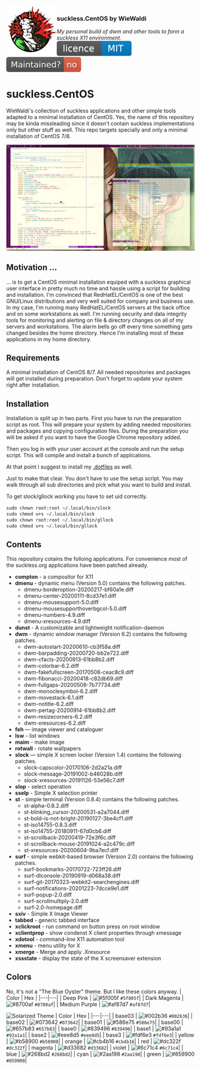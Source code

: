 <img src="https://raw.githubusercontent.com/WieWaldi/badges/master/img/RZ-Amper_Logo_135x135.png" align="left" width="135px" height="135px" />

### suckless.CentOS by WieWaldi
*My personal build of dwm and other tools to form a suckless X11 environment.*  
[![MIT Licence](https://raw.githubusercontent.com/WieWaldi/badges/master/badges/licence_mit.svg)](https://opensource.org/licenses/mit-license.php)
![Maintained](https://raw.githubusercontent.com/WieWaldi/badges/master/badges/maintained_no-red.svg)

# suckless.CentOS
WieWaldi's collection of suckless applications and other simple tools adapted to
a minimal installation of CentOS. Yes, the name of this repository may be kinda
missleading since it doesn't contain suckless implementations only but other
stuff as well. This repo targets specially and only a minimal installation of
CentOS 7/8.

![screenshot](https://raw.githubusercontent.com/WieWaldi/suckless.CentOS/master/screenshots/screenshot.jpg)

## Motivation ...
... is to get a CentOS minimal installation equiped with a suckless graphical
user interface in pretty much no time and hassle using a script for building
and installation.
I'm convinced that RedHatEL/CentOS is one of the best GNU/Linux distributions
and very well suited for company and business use. In my case, I'm running many
RedHatEL/CentOS servers at the back office and on some workstations as well.
I'm running security and data integrity tools for monitoring and alerting on
file & directory changes on all of my servers and workstations. The alarm bells
go off every time something gets changed besides the home directory. Hence I'm
installing most of these applications in my home directory.

## Requirements
A minimal installation of CentOS 8/7. All needed repositories and packages will
get installed during preparation. Don't forget to update your system right after
installation.

## Installation
Installation is split up in two parts. First you have to run the preparation
script as root. This will prepare your system by adding needed repositories and
packages and copying configuration files. During the preparation you will be
asked if you want to have the Google Chrome repository added.

Then you log in with your user account at the console and run the setup script.
This will compile and install a bunch of applications. 

At that point I suggest to install my [.dotfiles](https://github.com/WieWaldi/.dotfiles)
as well.

Just to make that clear. You don't have to use the setup script. You may walk
through all sub directories and pick what you want to build and install.

To get slock/gllock working you have to set uid correctly.
```
sudo chown root:root ~/.local/bin/slock
sudo chmod u+s ~/.local/bin/slock
sudo chown root:root ~/.local/bin/gllock
sudo chmod u+s ~/.local/bin/gllock
```

## Contents
This repository cotains the folloing applications. For convenience most of the
suckless.org applications have been patched already.
- **compton** - a compositor for X11
- **dmenu** - dynamic menu (Version 5.0) contains the following patches.
  - dmenu-borderoption-20200217-bf60a1e.diff
  - dmenu-center-20200111-8cd37e1.diff
  - dmenu-mousesupport-5.0.diff
  - dmenu-mousesupporthoverbgcol-5.0.diff
  - dmenu-numbers-4.9.diff
  - dmenu-xresources-4.9.diff
- **dunst** - A customizable and lightweight notification-daemon
- **dwm** - dynamic window manager (Version 6.2) contains the following patches.
  - dwm-autostart-20200610-cb3f58a.diff
  - dwm-barpadding-20200720-bb2e722.diff
  - dwm-cfacts-20200913-61bb8b2.diff
  - dwm-colorbar-6.2.diff
  - dwm-fakefullscreen-20170508-ceac8c9.diff
  - dwm-fibonacci-20200418-c82db69.diff
  - dwm-fullgaps-20200508-7b77734.diff
  - dwm-monoclesymbol-6.2.diff
  - dwm-movestack-6.1.diff
  - dwm-notitle-6.2.diff
  - dwm-pertag-20200914-61bb8b2.diff
  - dwm-resizecorners-6.2.diff
  - dwm-xresources-6.2.diff
- **feh** — image viewer and cataloguer
- **lsw** - list windows
- **maim** - make image
- **rotwall** - rotate wallpapers
- **slock** — simple X screen locker (Version 1.4) contains the following patches.
  - slock-capscolor-20170106-2d2a21a.diff
  - slock-message-20191002-b46028b.diff
  - slock-xresources-20191126-53e56c7.diff
- **slop** - select operation
- **sselp** - Simple X selection printer
- **st** - simple terminal (Version 0.8.4) contains the following patches.
  - st-alpha-0.8.2.diff
  - st-blinking_cursor-20200531-a2a7044.diff
  - st-bold-is-not-bright-20190127-3be4cf1.diff
  - st-iso14755-0.8.3.diff
  - st-iso14755-20180911-67d0cb6.diff
  - st-scrollback-20200419-72e3f6c.diff
  - st-scrollback-mouse-20191024-a2c479c.diff
  - st-xresources-20200604-9ba7ecf.diff
- **surf** - simple webkit-based browser (Version 2.0) contains the following patches.
  - surf-bookmarks-20170722-723ff26.diff
  - surf-dlconsole-20190919-d068a38.diff
  - surf-git-20170323-webkit2-searchengines.diff
  - surf-notifications-20201223-7dcce9e1.diff
  - surf-popup-2.0.diff
  - surf-scrollmultiply-2.0.diff
  - surf-2.0-homepage.diff
- **sxiv** - Simple X Image Viewer
- **tabbed** - generic tabbed interface
- **xclickroot** - run command on button press on root window
- **xclientprop** - show condenst X client properties through xmessage
- **xdotool** - command-line X11 automation tool
- **xmenu** - menu utility for X
- **xmerge** - Merge and apply .Xresource
- **xssstate** - display the state of the X screensaver extension

## Colors
No, it's not a "The Blue Oyster" theme. But I like these colors anyway.
| Color         | Hex |
|---|---|
| Deep Pink     |    ![#5f005f](https://via.placeholder.com/15/5f005f/000000?text=+) `#5f005f`|
| Dark Magenta  |    ![#8700af](https://via.placeholder.com/15/8700af/000000?text=+) `#8700af`|
| Medium Purple |    ![#af87d7](https://via.placeholder.com/15/af87d7/000000?text=+) `#af87d7`|

![Solarized Theme](https://github.com/altercation/solarized)
| Color         | Hex |
|---|---|
| base03        |   ![#002b36](https://via.placeholder.com/15/002b36/000000?text=+) `#002b36`|
| base02        |   ![#073642](https://via.placeholder.com/15/073642/000000?text=+) `#073642`|
| base01        |   ![#586e75](https://via.placeholder.com/15/586e75/000000?text=+) `#586e75`|
| base00        |   ![#657b83](https://via.placeholder.com/15/657b83/000000?text=+) `#657b83`|
| base0         |   ![#839496](https://via.placeholder.com/15/839496/000000?text=+) `#839496`|
| base1         |   ![#93a1a1](https://via.placeholder.com/15/93a1a1/000000?text=+) `#93a1a1`|
| base2         |   ![#eee8d5](https://via.placeholder.com/15/eee8d5/000000?text=+) `#eee8d5`|
| base3         |   ![#fdf6e3](https://via.placeholder.com/15/fdf6e3/000000?text=+) `#fdf6e3`|
| yellow        |   ![#b58900](https://via.placeholder.com/15/b58900/000000?text=+) `#b58900`|
| orange        |   ![#cb4b16](https://via.placeholder.com/15/cb4b16/000000?text=+) `#cb4b16`|
| red           |   ![#dc322f](https://via.placeholder.com/15/dc322f/000000?text=+) `#dc322f`|
| magenta       |   ![#d33682](https://via.placeholder.com/15/d33682/000000?text=+) `#d33682`|
| violet        |   ![#6c71c4](https://via.placeholder.com/15/6c71c4/000000?text=+) `#6c71c4`|
| blue          |   ![#268bd2](https://via.placeholder.com/15/268bd2/000000?text=+) `#268bd2`|
| cyan          |   ![#2aa198](https://via.placeholder.com/15/2aa198/000000?text=+) `#2aa198`|
| green         |   ![#859900](https://via.placeholder.com/15/859900/000000?text=+) `#859900`|
